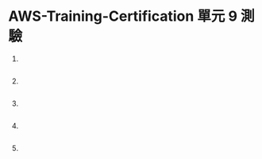 # AWS-Training-Certification 單元 9 測驗

1. 
```bash

```

2. 
```bash
```

3. 
```bash

```

4. 
```bash

```

5. 
```bash

```
